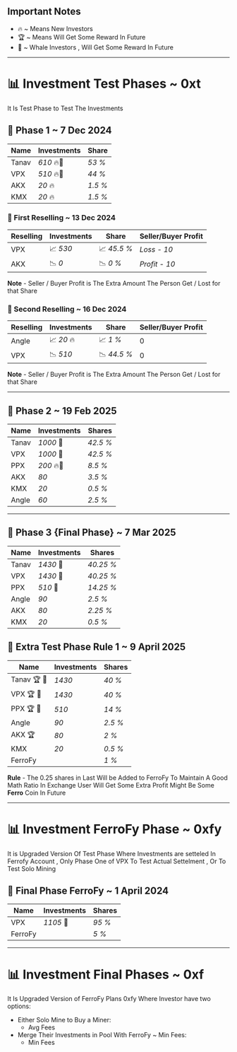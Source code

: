 ## Important Notes

- 🔥 ~ Means New Investors
- 🏆 ~ Means Will Get Some Reward In Future
- 🐋 ~ Whale Investors , Will Get Some Reward In Future

---

# 📊 Investment Test Phases ~ 0xt

It Is Test Phase to Test The Investments

## 🌟 Phase 1 ~ 7 Dec 2024
| Name   | Investments | Share     |
|--------|-------------|-----------|
| Tanav  | *610* 🔥🐋  | *53 %*    |
| VPX    | *510* 🔥🐋  | *44 %*    |
| AKX    | *20*  🔥    | *1.5 %*   |
| KMX    | *20*  🔥    | *1.5 %*   |

### 🎯 First Reselling ~ 13 Dec 2024
| Reselling | Investments | Share      | Seller/Buyer Profit |
|-----------|-------------|------------|---------------------|
| VPX       | 📈 *530*    | 📈 *45.5 %*| *Loss - 10*         |
| AKX       | 📉 *0*      | 📉 *0 %*   | *Profit - 10*       |

**Note** - Seller / Buyer Profit is The Extra Amount The Person Get / Lost for that Share

### 🎯 Second Reselling ~ 16 Dec 2024
| Reselling | Investments | Share      | Seller/Buyer Profit |
|-----------|-------------|------------|---------------------|
| Angle     | 📈 *20* 🔥  | 📈 *1 %*   | 0                   |
| VPX       | 📉 *510*    | 📉 *44.5 %*| 0                   |

**Note** - Seller / Buyer Profit is The Extra Amount The Person Get / Lost for that Share

---

## 🌟 Phase 2 ~ 19 Feb 2025
| Name   | Investments | Shares     |
|--------|-------------|------------|
| Tanav  | *1000* 🐋   | *42.5 %*   |
| VPX    | *1000* 🐋   | *42.5 %*   |
| PPX    | *200* 🔥🐋  | *8.5 %*    |
| AKX    | *80*        | *3.5 %*    |
| KMX    | *20*        | *0.5 %*    |
| Angle  | *60*        | *2.5 %*    |

---

## 🌟 Phase 3 {Final Phase} ~ 7 Mar 2025
| Name   | Investments | Shares     |
|--------|-------------|------------|
| Tanav  | *1430* 🐋   | *40.25 %*  |
| VPX    | *1430* 🐋   | *40.25 %*  |
| PPX    | *510* 🐋    | *14.25 %*  |
| Angle  | *90*        | *2.5 %*    |
| AKX    | *80*        | *2.25 %*   |
| KMX    | *20*        | *0.5 %*    |

## 🌟 Extra Test Phase Rule 1 ~ 9 April 2025
|      Name    | Investments | Shares    |
|--------------|-------------|-----------|
| Tanav 🏆 🐋  | *1430*      | *40 %*    |
| VPX   🏆 🐋  | *1430*      | *40 %*    |
| PPX    🏆 🐋 | *510*       | *14 %*    |
| Angle        | *90*        | *2.5 %*   |
| AKX    🏆    | *80*        | *2 %*     |
| KMX          | *20*        | *0.5 %*   |
| FerroFy      |             | *1 %*     |

**Rule** - The 0.25 shares in Last Will be Added to FerroFy To Maintain A Good Math Ratio In Exchange User Will Get Some Extra Profit Might Be Some **Ferro** Coin In Future

---

# 📊 Investment FerroFy Phase ~ 0xfy

It is Upgraded Version Of Test Phase Where Investments are setteled In Ferrofy Account , Only Phase One of VPX To Test Actual Settelment , Or To Test Solo Mining

## 🌟 Final Phase FerroFy ~ 1 April 2024
| Name     | Investments | Shares    |
|----------|-------------|-----------|
| VPX      | *1105* 🐋   | *95 %*    |
| FerroFy  |             | *5 %*     |

---

# 📊 Investment Final Phases ~ 0xf

It Is Upgraded Version of FerroFy Plans 0xfy Where Investor have two options:
- Either Solo Mine to Buy a Miner:
  - Avg Fees
- Merge Their Investments in Pool With FerroFy ~ Min Fees:
  - Min Fees
